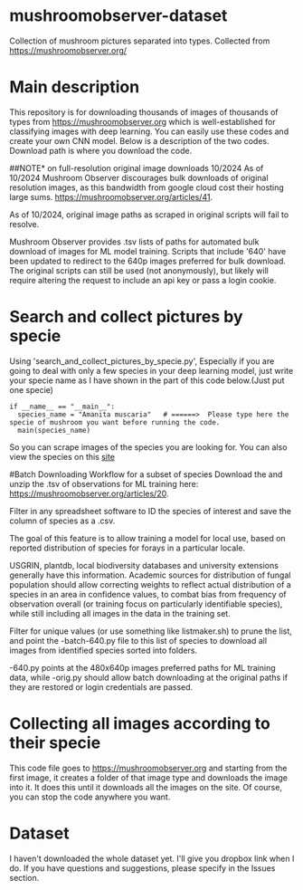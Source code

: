 # mushroomobserver-dataset
Collection of mushroom pictures separated into types.   Collected from https://mushroomobserver.org/
# **Main description**
This repository is for downloading thousands of images of thousands of types from https://mushroomobserver.org which is well-established for classifying images with deep learning. You can easily use these codes and create your own CNN model. Below is a description of the two codes. Download path is where you download the code.

##NOTE* on full-resolution original image downloads 10/2024
As of 10/2024 Mushroom Observer discourages bulk downloads of original resolution images, as this bandwidth from google cloud cost their hosting large sums. <https://mushroomobserver.org/articles/41>.

As of 10/2024, original image paths as scraped in original scripts will fail to resolve.

 Mushroom Observer provides .tsv lists of paths for automated bulk download of images for ML model training. Scripts that include '640' have been updated to redirect to the 640p images preferred for bulk download. The original scripts can still be used (not anonymously), but likely will require altering the request to include an api key or pass a login cookie.

# Search and collect pictures by specie
Using 'search_and_collect_pictures_by_specie.py', Especially if you are going to deal with only a few species in your deep learning model, just write your specie name as I have shown in the part of this code below.(Just put one specie)


```
if __name__ == "__main__": 
  species_name = "Amanita muscaria"   # ======>  Please type here the specie of mushroom you want before running the code.
  main(species_name)
 ```

So you can scrape images of the species you are looking for. You can also view the species on this [site](https://mushroomobserver.org/names?with_observations=true)

#Batch Downloading Workflow for a subset of species
Download the and unzip the .tsv of observations for ML training here: <https://mushroomobserver.org/articles/20>.

Filter in any spreadsheet software to ID the species of interest and save the column of species as a .csv. 

The goal of this feature is to allow training a model for local use, based on reported distribution of species for forays in a particular locale. 

USGRIN, plantdb, local biodiversity databases and university extensions generally have this information. Academic sources for distribution of fungal population should allow correcting weights to reflect actual distribution of a species in an area in confidence values, to combat bias from frequency of observation overall (or training focus on particularly identifiable species), while still including all images in the data in the training set.

Filter for unique values (or use something like listmaker.sh) to prune the list, and point the -batch-640.py file to this list of species to download all images from identified species sorted into folders.

-640.py points at the 480x640p images preferred paths for ML training data, while -orig.py should allow batch downloading at the original paths if they are restored or login credentials are passed.


# Collecting all images according to their specie
This code file goes to https://mushroomobserver.org and starting from the first image, it creates a folder of that image type and downloads the image into it. It does this until it downloads all the images on the site. Of course, you can stop the code anywhere you want.

# Dataset 
I haven't downloaded the whole dataset yet. I'll give you dropbox link when I do. If you have questions and suggestions, please specify in the Issues section.

